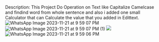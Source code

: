 Description:
This Project Do Operation on Text like Capitalize Camelcase and findind word from whole sentence and also i added one small Calculator that can Calculate the value that you added in Edittext.
![WhatsApp Image 2023-11-21 at 9 59 07 PM](https://github.com/Rutvik599/MAD_Project/assets/126308040/8397f69c-a056-48ec-ba1a-adf7a476cace)
![WhatsApp Image 2023-11-21 at 9 59 07 PM (1)](https://github.com/Rutvik599/MAD_Project/assets/126308040/894ef6b2-9ce0-4257-a566-9aeadf3d1086)
<image src="https://github.com/Rutvik599/MAD_Project/assets/126308040/894ef6b2-9ce0-4257-a566-9aeadf3d1086"/>
![WhatsApp Image 2023-11-21 at 9 59 06 PM](https://github.com/Rutvik599/MAD_Project/assets/126308040/17b78b05-cddf-4329-b562-aa6df1d18060)
